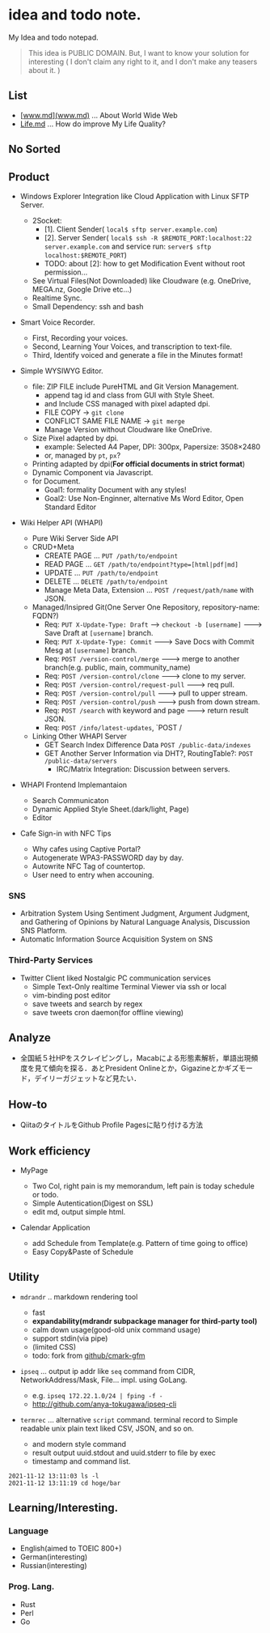 # idea and todo note.
My Idea and todo notepad.

> This idea is PUBLIC DOMAIN.
> But, I want to know your solution for interesting
> ( I don't claim any right to it, and I don't make any teasers about it. )

## List

- [www.md](www.md) ... About World Wide Web
- [Life.md](Life.md) ... How do improve My Life Quality?


## No Sorted

## Product

- Windows Explorer Integration like Cloud Application with Linux SFTP Server.
  - 2Socket:
    - [1]. Client Sender( `local$ sftp server.example.com`)
    - [2]. Server Sender( `local$ ssh -R $REMOTE_PORT:localhost:22 server.example.com` and service run: `server$ sftp localhost:$REMOTE_PORT`)
    - TODO: about [2]: how to get Modification Event without root permission...
  - See Virtual Files(Not Downloaded) like Cloudware (e.g. OneDrive, MEGA.nz, Google Drive etc...)
  - Realtime Sync.
  - Small Dependency: ssh and bash

- Smart Voice Recorder.
  - First, Recording your voices.
  - Second, Learning Your Voices, and transcription to text-file.
  - Third, Identify voiced and generate a file in the Minutes format!

- Simple WYSIWYG Editor.
  - file: ZIP FILE include PureHTML and Git Version Management.
    - append tag id and class from GUI with Style Sheet.
    - and Include CSS managed with pixel adapted dpi.
    - FILE COPY -> `git clone`
    - CONFLICT SAME FILE NAME -> `git merge`
    - Manage Version without Cloudware like OneDrive.
  - Size Pixel adapted by dpi.
    - example: Selected A4 Paper, DPI: 300px, Papersize: 3508×2480
    - or, managed by `pt`, `px`?
  - Printing adapted by dpi(**For official documents in strict format**)
  - Dynamic Component via Javascript.
  - for Document.
    - Goal1: formality Document with any styles!
    - Goal2: Use Non-Enginner, alternative Ms Word Editor, Open Standard Editor

- Wiki Helper API (WHAPI)
  - Pure Wiki Server Side API
  - CRUD+Meta
    - CREATE PAGE ... `PUT /path/to/endpoint`
    - READ PAGE ... `GET /path/to/endpoint?type=[html|pdf|md]`
    - UPDATE ... `PUT /path/to/endpoint`
    - DELETE ... `DELETE /path/to/endpoint`
    - Manage Meta Data, Extension ... `POST /request/path/name` with JSON.
  - Managed/Insipred Git(One Server One Repository, repository-name: FQDN?)
    - Req: `PUT X-Update-Type: Draft` --> `checkout -b [username]` ---> Save Draft at `[username]` branch.
    - Req: `PUT X-Update-Type: Commit` ---> Save Docs with Commit Mesg at `[username]` branch.
    - Req: `POST /version-control/merge` ---> merge to another branch(e.g. public, main, community_name)
    - Req: `POST /version-control/clone` ---> clone to my server.
    - Req: `POST /version-control/request-pull` ---> req pull.
    - Req: `POST /version-control/pull` ---> pull to upper stream.
    - Req: `POST /version-control/push` ---> push from down stream.
    - Req: `POST /search` with keyword and page ---> return result JSON.
    - Req: `POST /info/latest-updates`, `POST /
  - Linking Other WHAPI Server
    - GET Search Index Difference Data `POST /public-data/indexes`
    - GET Another Server Information via DHT?, RoutingTable?:  `POST /public-data/servers`
      - IRC/Matrix Integration: Discussion between servers.

- WHAPI Frontend Implemantaion
  - Search Communicaton
  - Dynamic Applied Style Sheet.(dark/light, Page)
  - Editor

- Cafe Sign-in with NFC Tips
  - Why cafes using Captive Portal?
  - Autogenerate WPA3-PASSWORD day by day.
  - Autowrite NFC Tag of countertop.
  - User need to entry when accouning.


### SNS

- Arbitration System Using Sentiment Judgment, Argument Judgment, and Gathering of Opinions by Natural Language Analysis, Discussion SNS Platform.
- Automatic Information Source Acquisition System on SNS

### Third-Party Services

- Twitter Client liked Nostalgic PC communication services
  - Simple Text-Only realtime Terminal Viewer via ssh or local
  - vim-binding post editor
  - save tweets and search by regex
  - save tweets cron daemon(for offline viewing)

## Analyze

- 全国紙５社HPをスクレイピングし，Macabによる形態素解析，単語出現頻度を見て傾向を探る．あとPresident Onlineとか，Gigazineとかギズモード，デイリーガジェットなど見たい．

## How-to

- QiitaのタイトルをGithub Profile Pagesに貼り付ける方法

## Work efficiency

- MyPage
  - Two Col, right pain is my memorandum, left pain is today schedule or todo.
  - Simple Autentication(Digest on SSL)
  - edit md, output simple html.
  
- Calendar Application
  - add Schedule from Template(e.g. Pattern of time going to office)
  - Easy Copy&Paste of Schedule


## Utility

- `mdrandr` .. markdown rendering tool
  - fast
  - **expandability(mdrandr subpackage manager for third-party tool)**
  - calm down usage(good-old unix command usage)
  - support stdin(via pipe)
  - (limited CSS)
  - todo: fork from [github/cmark-gfm](https://github.com/github/cmark-gfm)

- `ipseq` ... output ip addr like `seq` command from CIDR, NetworkAddress/Mask, File... impl. using GoLang.
  - e.g. `ipseq 172.22.1.0/24 | fping -f -` 
  - http://github.com/anya-tokugawa/ipseq-cli

- `termrec` ... alternative `script` command. terminal record to Simple readable unix plain text liked CSV, JSON, and so on.
  - and modern style command
  - result output uuid.stdout and uuid.stderr to file by exec
  - timestamp and command list.
 
 ```
 2021-11-12 13:11:03 ls -l
 2021-11-12 13:11:19 cd hoge/bar
 ```

## Learning/Interesting.

### Language

- English(aimed to TOEIC 800+)
- German(interesting)
- Russian(interesting)

### Prog. Lang.

- Rust
- Perl
- Go
